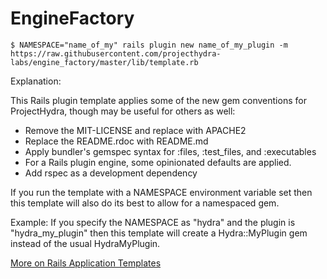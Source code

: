 # EngineFactory

```console
$ NAMESPACE="name_of_my" rails plugin new name_of_my_plugin -m https://raw.githubusercontent.com/projecthydra-labs/engine_factory/master/lib/template.rb
```

Explanation:

This Rails plugin template applies some of the new gem conventions for
  ProjectHydra, though may be useful for others as well:
  * Remove the MIT-LICENSE and replace with APACHE2
  * Replace the README.rdoc with README.md
  * Apply bundler's gemspec syntax for :files, :test_files, and :executables
  * For a Rails plugin engine, some opinionated defaults are applied.
  * Add rspec as a development dependency

If you run the template with a NAMESPACE environment variable set then this
  template will also do its best to allow for a namespaced gem.

  Example: If you specify the NAMESPACE as "hydra" and the plugin is
    "hydra_my_plugin" then this template will create a Hydra::MyPlugin gem
    instead of the usual HydraMyPlugin.

[More on Rails Application Templates](http://guides.rubyonrails.org/rails_application_templates.html)
